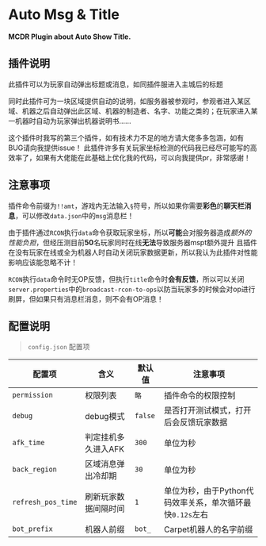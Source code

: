 # Auto Msg & Title

**MCDR Plugin about Auto Show Title.**

## 插件说明

此插件可以为玩家自动弹出标题或消息，如同插件服进入主城后的标题

同时此插件可为一块区域提供自动的说明，如服务器被参观时，参观者进入某区域、机器之后自动弹出此区域、机器的制造者、名字、功能之类的；在玩家进入某一机器时自动为玩家弹出机器说明书……

这个插件时我写的第三个插件，如有技术力不足的地方请大佬多多包涵，如有BUG请向我提供issue！
此插件许多有关玩家坐标检测的代码我已经尽可能写的高效率了，如果有大佬能在此基础上优化我的代码，可以向我提供pr，非常感谢！

## 注意事项

插件命令前缀为`!!amt`，游戏内无法输入`§`符号，所以如果你需要**彩色**的**聊天栏消息**，可以修改`data.json`中的`msg`消息栏！

由于插件通过`RCON`执行`data`命令获取玩家坐标，所以**可能**会对服务器造成*额外的性能负担*，但经压测目前**50**名玩家同时在线**无法**导致服务器mspt额外提升
且插件在没有玩家在线或全为机器人时自动关闭玩家数据更新，所以我认为此插件对性能影响应该能忽略不计！

`RCON`执行`data`命令时无OP反馈，但执行`title`命令时**会有反馈**，所以可以关闭`server.properties`中的`broadcast-rcon-to-ops`以防当玩家多的时候会对op进行刷屏，但如果只有消息栏消息，则不会有OP消息！

## 配置说明

> `config.json` 配置项

| 配置项                              | 含义                     | 默认值                       | 注意事项                                   |
|----------------------------------|------------------------|---------------------------|----------------------------------------|
| `permission`                      | 权限列表                | `略`               | 插件命令的权限控制                  |
| `debug`                      | debug模式                | `false`                    | 是否打开测试模式，打开后会反馈玩家数据                  |
| `afk_time`                      | 判定挂机多久进入AFK                | `300`                 | 单位为秒            |
| `back_region`                      | 区域消息弹出冷却期                | `30`                    | 单位为秒            |
| `refresh_pos_time`                         | 刷新玩家数据间隔时间                    | `1`      | 单位为秒，由于Python代码效率关系，单次循环最快`0.12s`左右                                |
| `bot_prefix`                         | 机器人前缀                  | `bot_`      | Carpet机器人的名字前缀                                |
